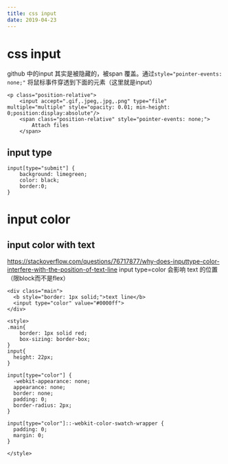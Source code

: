 ```yaml
---
title: css input
date: 2019-04-23
---
```

# css input
github 中的input 其实是被隐藏的，被span 覆盖。通过`style="pointer-events: none;"` 将鼠标事件穿透到下面的元素（这里就是input）

    <p class="position-relative">
        <input accept=".gif,.jpeg,.jpg,.png" type="file" multiple="multiple" style="opacity: 0.01; min-height: 0;position:display:absolute"/>
        <span class="position-relative" style="pointer-events: none;">
            Attach files 
        </span>

## input type

    input[type="submit"] {
    	background: limegreen;
    	color: black;
    	border:0;
    }
# input color 
## input color with text
https://stackoverflow.com/questions/76717877/why-does-inputtype-color-interfere-with-the-position-of-text-line
input type=color 会影响 text 的位置（限block而不是flex）

    <div class="main">
      <b style="border: 1px solid;">text line</b>
      <input type="color" value="#0000ff">
    </div>

    <style>
    .main{
        border: 1px solid red;
        box-sizing: border-box;
    }
    input{
      height: 22px;
    }

    input[type="color"] {
      -webkit-appearance: none;
      appearance: none;
      border: none;
      padding: 0;
      border-radius: 2px;
    }

    input[type="color"]::-webkit-color-swatch-wrapper {
      padding: 0;
      margin: 0;
    }

    </style>